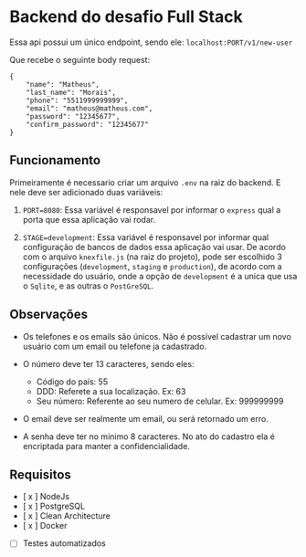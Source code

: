 # **Backend do desafio Full Stack**

Essa api possui um único endpoint, sendo ele: ```localhost:PORT/v1/new-user```

Que recebe o seguinte body request:
```
{
    "name": "Matheus",
    "last_name": "Morais",
    "phone": "5511999999999",
    "email": "matheus@matheus.com",
    "password": "12345677",
    "confirm_password": "12345677"
}
```

## Funcionamento

Primeiramente é necessario criar um arquivo ```.env``` na raiz do backend. E nele deve ser adicionado duas variáveis:

1. ```PORT=8080```: Essa variável é responsavel por informar o ```express``` qual a porta que essa aplicação vai rodar.

2. ```STAGE=development```: Essa variável é responsavel por informar qual configuração de bancos de dados essa aplicação vai usar. De acordo com o arquivo ```knexfile.js``` (na raiz do projeto), pode ser escolhido 3 configurações (```development```, ```staging``` e ```production```), de acordo com a necessidade do usuário, onde a opção de ```development``` é a unica que usa o ```Sqlite```, e as outras o ```PostGreSQL```.

## Observações

- Os telefones e os emails são únicos. Não é possível cadastrar um novo usuário com um email ou telefone ja cadastrado.

- O número deve ter 13 caracteres, sendo eles: 
    - Código do país: 55
    - DDD: Referete a sua localização. Ex: 63
    - Seu número: Referente ao seu numero de celular. Ex: 999999999

- O email deve ser realmente um email, ou será retornado um erro.

- A senha deve ter no minimo 8 caracteres. No ato do cadastro ela é encriptada para manter a confidencialidade.

## Requisitos

- [ x ] NodeJs
- [ x ] PostgreSQL
- [ x ] Clean Architecture
- [ x ] Docker
- [   ] Testes automatizados
